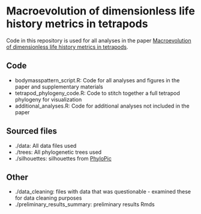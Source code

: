 # Macroevolution of dimensionless life history metrics in tetrapods

Code in this repository is used for all analyses in the paper [Macroevolution of dimensionless life history metrics in tetrapods](https://www.biorxiv.org/content/10.1101/520361v1).

## Code
+ bodymasspattern_script.R: Code for all analyses and figures in the paper and supplementary materials
+ tetrapod_phylogeny_code.R: Code to stitch together a full tetrapod phylogeny for visualization
+ additional_analyses.R: Code for additional analyses not included in the paper

## Sourced files
+ ./data: All data files used
+ ./trees: All phylogenetic trees used
+ ./silhouettes: silhouettes from [PhyloPic](http://phylopic.org/)

## Other
+ ./data_cleaning: files with data that was questionable - examined these for data cleaning purposes
+ ./preliminary_results_summary: preliminary results Rmds
